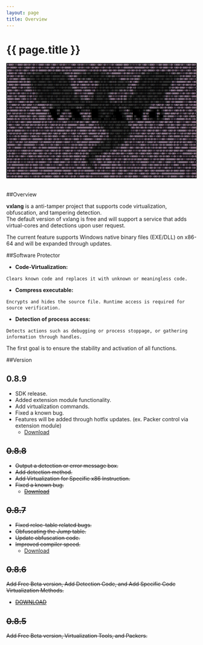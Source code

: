 ```yaml
---
layout: page
title: Overview
---
```


# {{ page.title }}

<div align="center">
   <a href="https://vxlang.github.io/">
      <img src="image/vxlang.gif" loop=infinite style="max-width: 100%; height: auto;" />
   </a>
</div>
<br>
  
##Overview
  
**vxlang** is a anti-tamper project that supports code virtualization, obfuscation, and tampering detection.   
The default version of vxlang is free and will support a service that adds virtual-cores and detections upon user request.  
  
The current feature supports Windows native binary files (EXE/DLL) on x86-64 and will be expanded through updates.

##Software Protector
  
- **Code-Virtualization:**  
```
Clears known code and replaces it with unknown or meaningless code.
``` 
  
- **Compress executable:**
```
Encrypts and hides the source file. Runtime access is required for source verification.
```
  
- **Detection of process access:**  
```
Detects actions such as debugging or process stoppage, or gathering information through handles.
```
  
The first goal is to ensure the stability and activation of all functions.

##Version

0.8.9 
---
- SDK release. 
- Added extension module functionality. 
- Add virtualization commands. 
- Fixed a known bug.
- Features will be added through hotfix updates. (ex. Packer control via extension module) 
  - [Download](https://url.kr/xjvo2s) 

~~0.8.8~~
---
- ~~Output a detection or error message box.~~ 
- ~~Add detection method.~~ 
- ~~Add Virtualization for Specific x86 Instruction.~~ 
- ~~Fixed a known bug.~~ 
  - ~~[Download](https://url.kr/i5eap1)~~ 

~~0.8.7~~
---
- ~~Fixed reloc-table related bugs.~~ 
- ~~Obfuscating the Jump table.~~ 
- ~~Update obfuscation code.~~ 
- ~~Improved compiler speed.~~ 
  - [Download](https://url.kr/2e9r5g)

~~0.8.6~~
---
~~Add Free Beta version, Add Detection Code, and Add Specific Code Virtualization Methods.~~  
- ~~[DOWNLOAD](https://url.kr/y63wkf)~~  

~~0.8.5~~
---
~~Add Free Beta version, Virtualization Tools, and Packers.~~
